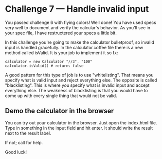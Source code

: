 Challenge 7 — Handle invalid input
======

You passed challenge 6 with flying colors! Well done! You have used specs very well to document and verify the calcular's behavior. As you'll see in your spec file, I have restructered your specs a little bit.

In this challenge you're going to make the calculator bulletproof, so invalid input is handled gracefully. 
In the calculator.coffee file there is a new method called isValid. It is your job to implement it so fx:

    calculator = new Calculator "//3", "100"
    calculator.isValid() # returns false

A good pattern for this type of job is to use "whitelisting". That means you specify what is valid input and reject everything else.
The opposite is called "blacklisting". This is where you specify what is invalid input and accept everything else. The weakness of blacklisting is that you would have to come up with every single thing that would not be valid.


Demo the calculator in the browser
------
You can try out your calculator in the browser. Just open the index.html file. Type in something in the input field and hit enter. It should write the result next to the result label.

If not; call for help.

Good luck!
